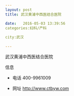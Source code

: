 ```yaml
--- 
layout: post 
title: 武汉黄浦中西医结合医院

date:   2016-05-03 13:39:56 
categories:妇科/产科
  
city:武汉
  
--- 
```

   
武汉黄浦中西医结合医院

信息
 - 电话 400-9961009

 - 网址 http://www.ctbyw.com


